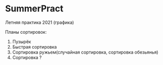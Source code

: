 # SummerPract
Летняя практика 2021 (графика)


Планы сортировок:
1) Пузырёк
2) Быстрая сортировка
3) Сортировка ружьем(случайная сортировка, сортировка обезьянья)
4) Сортировка ?
